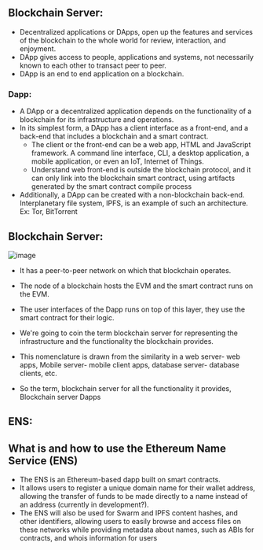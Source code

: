 ## Blockchain Server:

- Decentralized applications or DApps, open up the features and services of the blockchain to the whole world for review, interaction, and enjoyment.
- DApp gives access to people, applications and systems, not necessarily known to each other to transact peer to peer. 
- DApp is an end to end application on a blockchain.

### Dapp:
- A DApp or a decentralized application depends on the functionality of a blockchain for its infrastructure and operations.
- In its simplest form, a DApp has a client interface as a front-end, and a back-end that includes a blockchain and a smart contract.
	- The client or the front-end can be a web app, HTML and JavaScript framework. A command line interface, CLI, a desktop application, a mobile application, or even an IoT, Internet of Things.
	- Understand web front-end is outside the blockchain protocol, and it can only link into the blockchain smart contract, 
	using artifacts generated by the smart contract compile process
- Additionally, a DApp can be created with a non-blockchain back-end. Interplanetary file system, IPFS, is an example of such an architecture. Ex: Tor, BitTorrent

## Blockchain Server:
![image](https://user-images.githubusercontent.com/10133554/185742340-919460f6-96b8-44e7-9818-bf8a7c728621.png)

- It has a peer-to-peer network on which that blockchain operates. 
- The node of a blockchain hosts the EVM and the smart contract runs on the EVM. 
- The user interfaces of the Dapp runs on top of this layer, they use the smart contract for their logic.

- We're going to coin the term blockchain server for representing the infrastructure and the functionality the blockchain provides.
- This nomenclature is drawn from the similarity in a web server- web apps, Mobile server- mobile client apps, database server- database clients, etc. 
- So the term, blockchain server for all the functionality it provides, Blockchain server Dapps


## ENS:
## What is and how to use the Ethereum Name Service (ENS)
- The ENS is an Ethereum-based dapp built on smart contracts. 
- It allows users to register a unique domain name for their wallet address, allowing the transfer of funds to be made directly to a name instead of an address (currently in development?).
- The ENS will also be used for Swarm and IPFS content hashes, and other identifiers, allowing users to easily browse and access files on these networks while providing metadata about names, such as ABIs for contracts, and whois information for users


